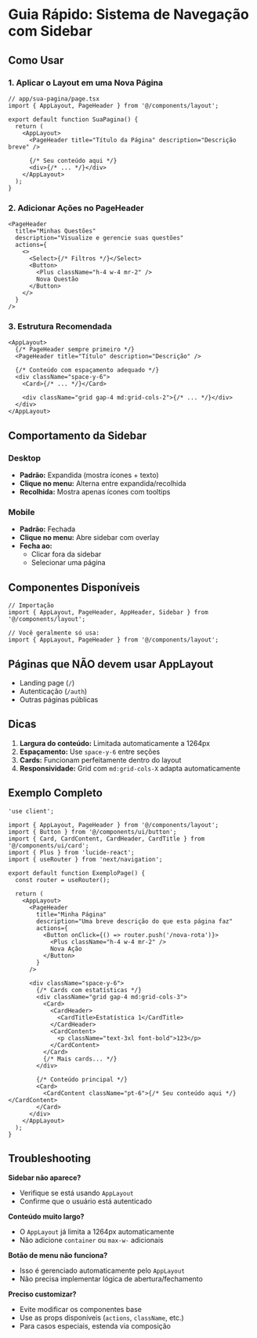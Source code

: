 # Guia Rápido: Sistema de Navegação com Sidebar

## Como Usar

### 1. Aplicar o Layout em uma Nova Página

```tsx
// app/sua-pagina/page.tsx
import { AppLayout, PageHeader } from '@/components/layout';

export default function SuaPagina() {
  return (
    <AppLayout>
      <PageHeader title="Título da Página" description="Descrição breve" />

      {/* Seu conteúdo aqui */}
      <div>{/* ... */}</div>
    </AppLayout>
  );
}
```

### 2. Adicionar Ações no PageHeader

```tsx
<PageHeader
  title="Minhas Questões"
  description="Visualize e gerencie suas questões"
  actions={
    <>
      <Select>{/* Filtros */}</Select>
      <Button>
        <Plus className="h-4 w-4 mr-2" />
        Nova Questão
      </Button>
    </>
  }
/>
```

### 3. Estrutura Recomendada

```tsx
<AppLayout>
  {/* PageHeader sempre primeiro */}
  <PageHeader title="Título" description="Descrição" />

  {/* Conteúdo com espaçamento adequado */}
  <div className="space-y-6">
    <Card>{/* ... */}</Card>

    <div className="grid gap-4 md:grid-cols-2">{/* ... */}</div>
  </div>
</AppLayout>
```

## Comportamento da Sidebar

### Desktop

- **Padrão:** Expandida (mostra ícones + texto)
- **Clique no menu:** Alterna entre expandida/recolhida
- **Recolhida:** Mostra apenas ícones com tooltips

### Mobile

- **Padrão:** Fechada
- **Clique no menu:** Abre sidebar com overlay
- **Fecha ao:**
  - Clicar fora da sidebar
  - Selecionar uma página

## Componentes Disponíveis

```tsx
// Importação
import { AppLayout, PageHeader, AppHeader, Sidebar } from '@/components/layout';

// Você geralmente só usa:
import { AppLayout, PageHeader } from '@/components/layout';
```

## Páginas que NÃO devem usar AppLayout

- Landing page (`/`)
- Autenticação (`/auth`)
- Outras páginas públicas

## Dicas

1. **Largura do conteúdo:** Limitada automaticamente a 1264px
2. **Espaçamento:** Use `space-y-6` entre seções
3. **Cards:** Funcionam perfeitamente dentro do layout
4. **Responsividade:** Grid com `md:grid-cols-X` adapta automaticamente

## Exemplo Completo

```tsx
'use client';

import { AppLayout, PageHeader } from '@/components/layout';
import { Button } from '@/components/ui/button';
import { Card, CardContent, CardHeader, CardTitle } from '@/components/ui/card';
import { Plus } from 'lucide-react';
import { useRouter } from 'next/navigation';

export default function ExemploPage() {
  const router = useRouter();

  return (
    <AppLayout>
      <PageHeader
        title="Minha Página"
        description="Uma breve descrição do que esta página faz"
        actions={
          <Button onClick={() => router.push('/nova-rota')}>
            <Plus className="h-4 w-4 mr-2" />
            Nova Ação
          </Button>
        }
      />

      <div className="space-y-6">
        {/* Cards com estatísticas */}
        <div className="grid gap-4 md:grid-cols-3">
          <Card>
            <CardHeader>
              <CardTitle>Estatística 1</CardTitle>
            </CardHeader>
            <CardContent>
              <p className="text-3xl font-bold">123</p>
            </CardContent>
          </Card>
          {/* Mais cards... */}
        </div>

        {/* Conteúdo principal */}
        <Card>
          <CardContent className="pt-6">{/* Seu conteúdo aqui */}</CardContent>
        </Card>
      </div>
    </AppLayout>
  );
}
```

## Troubleshooting

**Sidebar não aparece?**

- Verifique se está usando `AppLayout`
- Confirme que o usuário está autenticado

**Conteúdo muito largo?**

- O `AppLayout` já limita a 1264px automaticamente
- Não adicione `container` ou `max-w-` adicionais

**Botão de menu não funciona?**

- Isso é gerenciado automaticamente pelo `AppLayout`
- Não precisa implementar lógica de abertura/fechamento

**Preciso customizar?**

- Evite modificar os componentes base
- Use as props disponíveis (`actions`, `className`, etc.)
- Para casos especiais, estenda via composição
